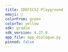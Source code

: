 ```yaml
---
title: IDEFICS2 Playground
emoji: 🐨
colorFrom: green
colorTo: yellow
sdk: gradio
sdk_version: 4.27.0
app_file: app_dialogue.py
pinned: false
---
```


